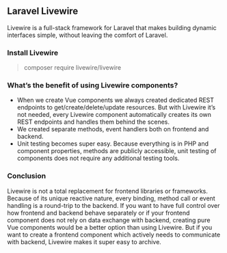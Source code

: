 ## Laravel Livewire

Livewire is a full-stack framework for Laravel that makes building dynamic interfaces simple, without leaving the comfort of Laravel.

###  Install Livewire
> composer require livewire/livewire

### What’s the benefit of using Livewire components?

- When we create Vue components we always created dedicated REST endpoints to get/create/delete/update resources. But with Livewire it’s not needed, every Livewire component automatically creates its own REST endpoints and handles them behind the scenes.
- We created separate methods, event handlers both on frontend and backend.
- Unit testing becomes super easy. Because everything is in PHP and component properties, methods are publicly accessible, unit testing of components does not require any additional testing tools.

### Conclusion

Livewire is not a total replacement for frontend libraries or frameworks. Because of its unique reactive nature, every binding, method call or event handling is a round-trip to the backend. If you want to have full control over how frontend and backend behave separately or if your frontend component does not rely on data exchange with backend, creating pure Vue components would be a better option than using Livewire. But if you want to create a frontend component which actively needs to communicate with backend, Livewire makes it super easy to archive.
    
